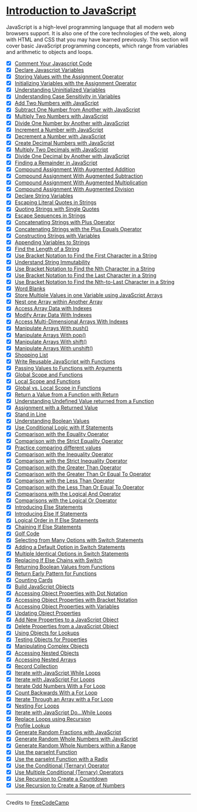 # [Introduction to JavaScript](https://learn.freecodecamp.org/javascript-algorithms-and-data-structures/basic-javascript/)

JavaScript is a high-level programming language that all modern web browsers support. It is also one of the core technologies of the web, along with HTML and CSS that you may have learned previously. This section will cover basic JavaScript programming concepts, which range from variables and arithmetic to objects and loops.

- [x] [Comment Your Javascript Code](001-comment-your-javascript-code.js)
- [x] [Declare Javascript Variables](002-declare-javascript-variables.js)
- [x] [Storing Values with the Assignment Operator](003-storing-values-with-the-assignment-operator.js)
- [x] [Initializing Variables with the Assignment Operator](004-initializing-variables-with-the-assignment-operator.js)
- [x] [Understanding Uninitialized Variables](005-understanding-uninitialized-variables.js)
- [x] [Understanding Case Sensitivity in Variables](006-understanding-case-sensitivity-in-variables.js)
- [x] [Add Two Numbers with JavaScript](007-add-two-numbers-with-javascript.js)
- [x] [Subtract One Number from Another with JavaScript](008-subtract-one-number-from-another-with-javascript.js)
- [x] [Multiply Two Numbers with JavaScript](009-multiply-two-numbers-with-javascript.js)
- [x] [Divide One Number by Another with JavaScript](010-divide-one-number-by-another-with-javascript.js)
- [x] [Increment a Number with JavaScript](011-increment-a-number-with-javascript.js)
- [x] [Decrement a Number with JavaScript](012-decrement-a-number-with-javascript.js)
- [x] [Create Decimal Numbers with JavaScript](013-create-decimal-numbers-with-javascript.js)
- [x] [Multiply Two Decimals with JavaScript](014-multiply-two-decimals-with-javascript.js)
- [x] [Divide One Decimal by Another with JavaScript](015-divide-one-decimal-by-another-with-javascript.js)
- [x] [Finding a Remainder in JavaScript](016-finding-a-remainder-in-javascript.js)
- [x] [Compound Assignment With Augmented Addition](017-compound-assignment-with-augmented-addition.js)
- [x] [Compound Assignment With Augmented Subtraction](018-compound-assignment-with-augmented-subtraction.js)
- [x] [Compound Assignment With Augmented Multiplication](019-compound-assignment-with-augmented-multiplication.js)
- [x] [Compound Assignment With Augmented Division](020-compound-assignment-with-augmented-division.js)
- [x] [Declare String Variables](021-declare-string-variables.js)
- [x] [Escaping Literal Quotes in Strings](022-escaping-literal-quotes-in-strings.js)
- [x] [Quoting Strings with Single Quotes](023-quoting-strings-with-single-quotes.js)
- [x] [Escape Sequences in Strings](024-escape-sequences-in-strings.js)
- [x] [Concatenating Strings with Plus Operator](025-concatenating-strings-with-plus-operator.js)
- [x] [Concatenating Strings with the Plus Equals Operator](026-concatenating-strings-with-the-plus-equals-operator.js)
- [x] [Constructing Strings with Variables](027-constructing-strings-with-variables.js)
- [x] [Appending Variables to Strings](028-appending-variables-to-strings.js)
- [x] [Find the Length of a String](029-find-the-length-of-a-string.js)
- [x] [Use Bracket Notation to Find the First Character in a String](030-use-bracket-notation-to-find-the-first-character-in-a-string.js)
- [x] [Understand String Immutability](031-understand-string-immutability.js)
- [x] [Use Bracket Notation to Find the Nth Character in a String](032-use-bracket-notation-to-find-the-nth-character-in-a-string.js)
- [x] [Use Bracket Notation to Find the Last Character in a String](033-use-bracket-notation-to-find-the-last-character-in-a-string.js)
- [x] [Use Bracket Notation to Find the Nth-to-Last Character in a String](034-use-bracket-notation-to-find-the-nth-to-last-character-in-a-string.js)
- [x] [Word Blanks](035-word-blanks.js)
- [x] [Store Multiple Values in one Variable using JavaScript Arrays](036-store-multiple-values-in-one-variable-using-javascript-arrays.js)
- [x] [Nest one Array within Another Array](037-nest-one-array-within-another-array.js)
- [x] [Access Array Data with Indexes](038-access-array-data-with-indexes.js)
- [x] [Modify Array Data With Indexes](039-modify-array-data-with-indexes.js)
- [x] [Access Multi-Dimensional Arrays With Indexes](040-access-multi-dimensional-arrays-with-indexes.js)
- [x] [Manipulate Arrays With push()](041-manipulate-arrays-with-push.js)
- [x] [Manipulate Arrays With pop()](042-manipulate-arrays-with-pop.js)
- [x] [Manipulate Arrays With shift()](043-manipulate-arrays-with-shift.js)
- [x] [Manipulate Arrays With unshift()](044-manipulate-arrays-with-unshift.js)
- [x] [Shopping List](045-shopping-lis.js)
- [x] [Write Reusable JavaScript with Functions](046-write-reusable-javascript-with-functions.js)
- [x] [Passing Values to Functions with Arguments](047-passing-values-to-functions-with-arguments.js)
- [x] [Global Scope and Functions](048-global-scope-and-functions.js)
- [x] [Local Scope and Functions](049-local-scope-and-functions.js)
- [x] [Global vs. Local Scope in Functions](050-global-vs--local-scope-in-functions.js)
- [x] [Return a Value from a Function with Return](051-return-a-value-from-a-function-with-return.js)
- [x] [Understanding Undefined Value returned from a Function](052-understanding-undefined-value-returned-from-a-function.js)
- [x] [Assignment with a Returned Value](053-assignment-with-a-returned-value.js)
- [x] [Stand in Line](054-stand-in-line.js)
- [x] [Understanding Boolean Values](055-understanding-boolean-values.js)
- [x] [Use Conditional Logic with If Statements](056-use-conditional-logic-with-if-statements.js)
- [x] [Comparison with the Equality Operator](057-comparison-with-the-equality-operator.js)
- [x] [Comparison with the Strict Equality Operator](058-comparison-with-the-strict-equality-operator.js)
- [x] [Practice comparing different values](059-practice-comparing-different-values.js)
- [x] [Comparison with the Inequality Operator](060-comparison-with-the-inequality-operator.js)
- [x] [Comparison with the Strict Inequality Operator](061-comparison-with-the-strict-inequality-operator.js)
- [x] [Comparison with the Greater Than Operator](062-comparison-with-the-greater-than-operator.js)
- [x] [Comparison with the Greater Than Or Equal To Operator](063-comparison-with-the-greater-than-or-equal-to-operator.js)
- [x] [Comparison with the Less Than Operator](064-comparison-with-the-less-than-operator.js)
- [x] [Comparison with the Less Than Or Equal To Operator](065-comparison-with-the-less-than-or-equal-to-operator.js)
- [x] [Comparisons with the Logical And Operator](066-comparisons-with-the-logical-and-operator.js)
- [x] [Comparisons with the Logical Or Operator](067-comparisons-with-the-logical-or-operator.js)
- [x] [Introducing Else Statements](068-introducing-else-statements.js)
- [x] [Introducing Else If Statements](069-introducing-else-if-statements.js)
- [x] [Logical Order in If Else Statements](070-logical-order-in-if-else-statements.js)
- [x] [Chaining If Else Statements](071-chaining-if-else-statements.js)
- [x] [Golf Code](072-golf-code.js)
- [x] [Selecting from Many Options with Switch Statements](073-selecting-from-many-options-with-switch-statements.js)
- [x] [Adding a Default Option in Switch Statements](074-adding-a-default-option-in-switch-statements.js)
- [x] [Multiple Identical Options in Switch Statements](075-multiple-identical-options-in-switch-statements.js)
- [x] [Replacing If Else Chains with Switch](076-replacing-if-else-chains-with-switch.js)
- [x] [Returning Boolean Values from Functions](077-returning-boolean-values-from-functions.js)
- [x] [Return Early Pattern for Functions](078-return-early-pattern-for-functions.js)
- [x] [Counting Cards](079-counting-cards.js)
- [x] [Build JavaScript Objects](080-build-javascript-objects.js)
- [x] [Accessing Object Properties with Dot Notation](081-accessing-object-properties-with-dot-notation.js)
- [x] [Accessing Object Properties with Bracket Notation](082-accessing-object-properties-with-bracket-notation.js)
- [x] [Accessing Object Properties with Variables](083-accessing-object-properties-with-variables.js)
- [x] [Updating Object Properties](084-updating-object-properties.js)
- [x] [Add New Properties to a JavaScript Object](085-add-new-properties-to-a-javascript-object.js)
- [x] [Delete Properties from a JavaScript Object](086-delete-properties-from-a-javascript-object.js)
- [x] [Using Objects for Lookups](087-using-objects-for-lookups.js)
- [x] [Testing Objects for Properties](088-testing-objects-for-properties.js)
- [x] [Manipulating Complex Objects](089-manipulating-complex-objects.js)
- [x] [Accessing Nested Objects](090-accessing-nested-objects.js)
- [x] [Accessing Nested Arrays](091-accessing-nested-arrays.js)
- [x] [Record Collection](092-record-collection.js)
- [x] [Iterate with JavaScript While Loops](093-iterate-with-javascript-while-loops.js)
- [x] [Iterate with JavaScript For Loops](094-iterate-with-javascript-for-loops.js)
- [x] [Iterate Odd Numbers With a For Loop](095-iterate-odd-numbers-with-a-for-loop.js)
- [x] [Count Backwards With a For Loop](096-count-backwards-with-a-for-loop.js)
- [x] [Iterate Through an Array with a For Loop](097-iterate-through-an-array-with-a-for-loop.js)
- [x] [Nesting For Loops](098-nesting-for-loops.js)
- [x] [Iterate with JavaScript Do...While Loops](099-iterate-with-javascript-do---while-loops.js)
- [x] [Replace Loops using Recursion](100-replace-loops-using-recursion.js)
- [x] [Profile Lookup](101-profile-lookup.js)
- [x] [Generate Random Fractions with JavaScript](102-generate-random-fractions-with-javascript.js)
- [x] [Generate Random Whole Numbers with JavaScript](103-generate-random-whole-numbers-with-javascript.js)
- [x] [Generate Random Whole Numbers within a Range](104-generate-random-whole-numbers-within-a-range.js)
- [x] [Use the parseInt Function](105-use-the-parseint-function.js)
- [x] [Use the parseInt Function with a Radix](106-use-the-parseint-function-with-a-radix.js)
- [x] [Use the Conditional (Ternary) Operator](107-use-the-conditional-ternary-operator.js)
- [x] [Use Multiple Conditional (Ternary) Operators](108-use-multiple-conditional-ternary-operators.js)
- [x] [Use Recursion to Create a Countdown](109-use-recursion-to-create-a-countdown.js)
- [x] [Use Recursion to Create a Range of Numbers](110-use-recursion-to-create-a-range-of-numbers.js)

---

Credits to [FreeCodeCamp](https://www.freecodecamp.org/)
